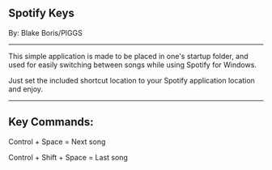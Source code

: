Spotify Keys
------------------------
By: Blake Boris/PlGGS

------------------------

This simple application is made to be placed in one's startup folder, and used for easily switching between songs while using Spotify for Windows.

Just set the included shortcut location to your Spotify application location and enjoy.

------------------------

Key Commands:
------------------------
Control + Space = Next song

Control + Shift + Space = Last song
